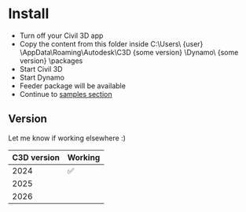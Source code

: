 # Install

- Turn off your Civil 3D app
- Copy the content from this folder inside C:\Users\ {user} \AppData\Roaming\Autodesk\C3D {some version} \Dynamo\ {some version} \packages
- Start Civil 3D
- Start Dynamo
- Feeder package will be available
- Continue to [samples section](../samples/corridor)

## Version

Let me know if working elsewhere :)

| C3D version | Working |
| ----------- | ------- |
| 2024        | ✅      |
| 2025        |         |
| 2026        |         |
